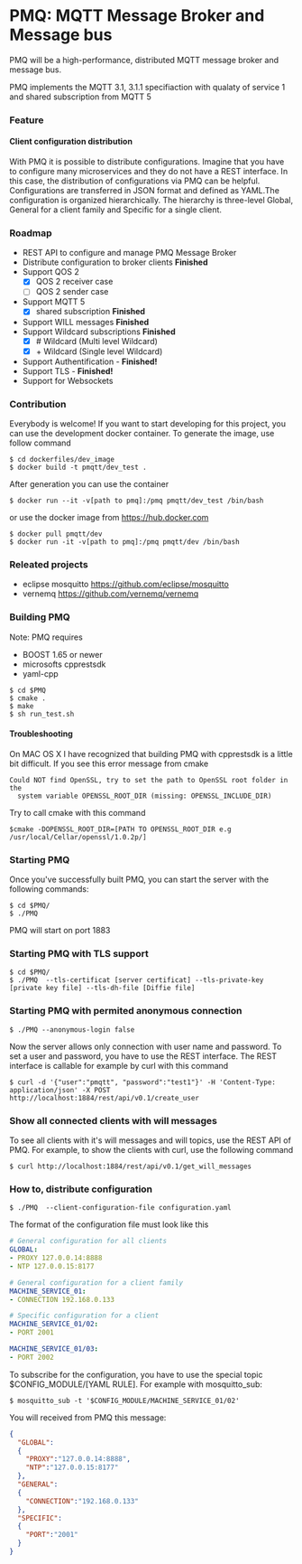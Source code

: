 
# PMQ: MQTT Message Broker and Message bus


PMQ will be a high-performance, distributed MQTT message broker and message bus. 

PMQ implements the MQTT 3.1, 3.1.1 specifiaction with qualaty of service 1 and shared subscription from MQTT 5

### Feature
#### Client configuration distribution
With PMQ it is possible to distribute configurations. 
Imagine that you have to configure many microservices and they do not have a REST interface.
In this case, the distribution of configurations via PMQ can be helpful. Configurations are transferred in JSON format 
and defined as YAML.The configuration is organized hierarchically. The hierarchy is three-level Global, General for a client family and Specific for a single client. 

### Roadmap
* REST API to configure and manage PMQ Message Broker
* Distribute configuration to broker clients **Finished** 
* Support QOS 2
    * [x] QOS 2 receiver case
    * [ ] QOS 2 sender case
* Support MQTT 5
    * [x] shared subscription **Finished**
* Support WILL messages **Finished**
* Support Wildcard subscriptions **Finished**
    * [x] \# Wildcard (Multi level Wildcard) 
    * [x] \+ Wildcard (Single level Wildcard)
* Support Authentification -  **Finished!**
* Support TLS - **Finished!**
* Support for Websockets

### Contribution
Everybody is welcome!
If you want to start developing for this project, you can use the development 
docker container. 
To generate the image, use follow command
```
$ cd dockerfiles/dev_image
$ docker build -t pmqtt/dev_test .
```
After generation you can use the container
```
$ docker run --it -v[path to pmq]:/pmq pmqtt/dev_test /bin/bash
```
or use the docker image from https://hub.docker.com
```
$ docker pull pmqtt/dev
$ docker run -it -v[path to pmq]:/pmq pmqtt/dev /bin/bash
```


### Releated projects
* eclipse mosquitto https://github.com/eclipse/mosquitto
* vernemq https://github.com/vernemq/vernemq

### Building PMQ

Note: PMQ requires 
* BOOST 1.65 or newer 
* microsofts cpprestsdk
* yaml-cpp

```shell
$ cd $PMQ
$ cmake .
$ make
$ sh run_test.sh
```

#### Troubleshooting
On MAC OS X I have recognized that building PMQ with cpprestsdk is a little bit difficult.
If you see this error message from cmake
```shell
Could NOT find OpenSSL, try to set the path to OpenSSL root folder in the
  system variable OPENSSL_ROOT_DIR (missing: OPENSSL_INCLUDE_DIR)
```
Try to call cmake with this command
```shell
$cmake -DOPENSSL_ROOT_DIR=[PATH TO OPENSSL_ROOT_DIR e.g  /usr/local/Cellar/openssl/1.0.2p/]
```

### Starting PMQ

Once you've successfully built PMQ, you can start the server with the following
commands:

```shell
$ cd $PMQ/
$ ./PMQ
```
PMQ will start on port 1883

### Starting PMQ with TLS support
```shell
$ cd $PMQ/
$ ./PMQ  --tls-certificat [server certificat] --tls-private-key [private key file] --tls-dh-file [Diffie file]
```

### Starting PMQ with permited anonymous connection
```
$ ./PMQ --anonymous-login false
```
Now the server allows only connection with user name and password.
To set a user and password, you have to use the REST interface.
The REST interface is callable for example by curl with this command
```
$ curl -d '{"user":"pmqtt", "password":"test1"}' -H 'Content-Type: application/json' -X POST http://localhost:1884/rest/api/v0.1/create_user
```
### Show all connected clients with will messages
To see all clients with it's will messages and will topics, 
use the REST API of PMQ. For example, to show the clients
with curl, use the following command
```
$ curl http://localhost:1884/rest/api/v0.1/get_will_messages
```

### How to, distribute configuration
```shell
$ ./PMQ  --client-configuration-file configuration.yaml
```
The format of the configuration file must look like this
````yaml
# General configuration for all clients
GLOBAL:
- PROXY 127.0.0.14:8888
- NTP 127.0.0.15:8177

# General configuration for a client family
MACHINE_SERVICE_01:
- CONNECTION 192.168.0.133

# Specific configuration for a client
MACHINE_SERVICE_01/02:
- PORT 2001

MACHINE_SERVICE_01/03:
- PORT 2002
````
To subscribe for the configuration, you have to use the special topic $CONFIG_MODULE/[YAML RULE].
For example with mosquitto_sub:
```shell
$ mosquitto_sub -t '$CONFIG_MODULE/MACHINE_SERVICE_01/02'
```
You will received from PMQ this message:
```JSON
{
  "GLOBAL":
  {
    "PROXY":"127.0.0.14:8888",
    "NTP":"127.0.0.15:8177"
  },
  "GENERAL":
  {
    "CONNECTION":"192.168.0.133"
  },
  "SPECIFIC":
  {
    "PORT":"2001"
  }
}
```


